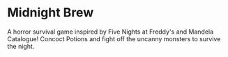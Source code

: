# Midnight Brew

A horror survival game inspired by Five Nights at Freddy's and Mandela Catalogue! Concoct Potions and fight off the uncanny monsters to survive the night.
